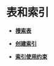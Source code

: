 # 表和索引<a name="ZH-CN_TOPIC_0289900304"></a>

-   **[搜索表](搜索表.md)**

-   **[创建索引](创建索引.md)**

-   **[索引使用约束](索引使用约束.md)**
